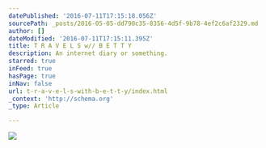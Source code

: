 ```yaml
---
datePublished: '2016-07-11T17:15:18.056Z'
sourcePath: _posts/2016-05-05-dd790c35-8356-4d5f-9b78-4ef2c6af2329.md
author: []
dateModified: '2016-07-11T17:15:11.395Z'
title: T R A V E L S w// B E T T Y
description: An internet diary or something.
starred: true
inFeed: true
hasPage: true
inNav: false
url: t-r-a-v-e-l-s-with-b-e-t-t-y/index.html
_context: 'http://schema.org'
_type: Article

---
```

![](https://the-grid-user-content.s3-us-west-2.amazonaws.com/8a8b7084-2f06-4e95-a3bf-6875b4db9ec4.jpg)